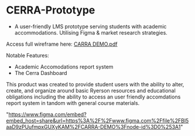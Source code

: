 # CERRA-Prototype
- A user-friendly LMS prototype serving students with academic accommodations. Utilising Figma & market research strategies.

Access full wireframe here: 
[CARRA DEMO.pdf](https://github.com/OfforA/CERRA-Prototype/files/9366491/CARRA.DEMO.pdf)

Notable Features:
- Academic Accomodations report system
- The Cerra Dashboard

This product was created to provide student users with the ability to alter, create, and organize around basic Ryerson resources and educational obligations including the ability to access an user friendly accomdations report system in tandom with general course materials.

"https://www.figma.com/embed?embed_host=share&url=https%3A%2F%2Fwww.figma.com%2Ffile%2FBl5aaD9zPUufmpxGUXyKAM%2FCARRA-DEMO%3Fnode-id%3D0%253A1"


